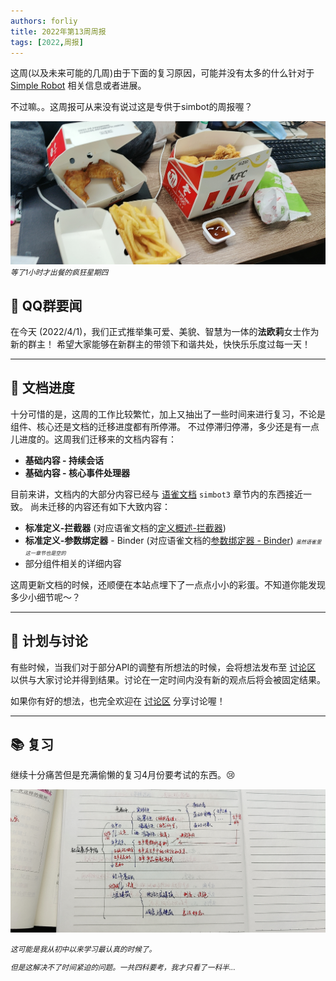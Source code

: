 ```yaml
---
authors: forliy
title: 2022年第13周周报
tags: [2022,周报]
---
```


这周(以及未来可能的几周)由于下面的复习原因，可能并没有太多的什么针对于 [Simple Robot](https://github.com/ForteScarlet/simpler-robot) 相关信息或者进展。

不过嘛。。这周报可从来没有说过这是专供于simbot的周报喔？

![](./chicken.jpg)
<small><i>等了1小时才出餐的疯狂星期四</i></small>

## 👑 QQ群要闻
在今天 (2022/4/1)，我们正式推举集可爱、美貌、智慧为一体的**法欧莉**女士作为新的群主！
希望大家能够在新群主的带领下和谐共处，快快乐乐度过每一天！

<hr />

## 📖 文档进度
十分可惜的是，这周的工作比较繁忙，加上又抽出了一些时间来进行复习，不论是组件、核心还是文档的迁移进度都有所停滞。
不过停滞归停滞，多少还是有一点儿进度的。这周我们迁移来的文档内容有：
- **基础内容 - 持续会话** 
- **基础内容 - 核心事件处理器**

目前来讲，文档内的大部分内容已经与 [语雀文档](https://www.yuque.com/simpler-robot/simpler-robot-doc) `simbot3`
章节内的东西接近一致。
尚未迁移的内容还有如下大致内容：
- **标准定义-拦截器** (对应语雀文档的[定义概述-拦截器](https://www.yuque.com/simpler-robot/simpler-robot-doc/gg762t))
- **标准定义-参数绑定器** - Binder (对应语雀文档的[参数绑定器 - Binder](https://www.yuque.com/simpler-robot/simpler-robot-doc/mnxvam)) 
    <small><small><small><i>虽然语雀里这一章节也是空的</i></small></small></small>
- 部分组件相关的详细内容

这周更新文档的时候，还顺便在本站点埋下了一点点小小的彩蛋。不知道你能发现多少小细节呢～？

<hr />

## 💬 计划与讨论
有些时候，当我们对于部分API的调整有所想法的时候，会将想法发布至 [讨论区](https://github.com/ForteScarlet/simpler-robot/discussions) 
以供与大家讨论并得到结果。讨论在一定时间内没有新的观点后将会被固定结果。

如果你有好的想法，也完全欢迎在 [讨论区](https://github.com/ForteScarlet/simpler-robot/discussions) 分享讨论喔！

<hr />

## 📚 复习
继续十分痛苦但是充满偷懒的复习4月份要考试的东西。😢  


![](study.jpg)

<small>

*这可能是我从初中以来学习最认真的时候了。*

*但是这解决不了时间紧迫的问题。一共四科要考，我才只看了一科半...*


</small>




